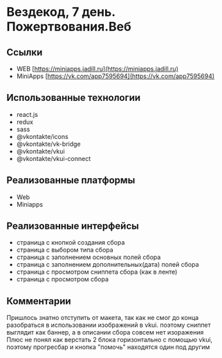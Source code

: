 # Вездекод, 7 день. Пожертвования.Веб

## Ссылки
* WEB [https://miniapps.jadill.ru](https://miniapps.jadill.ru)
* MiniApps [https://vk.com/app7595694](https://vk.com/app7595694)

## Использованные технологии
* react.js
* redux
* sass
* @vkontakte/icons
* @vkontakte/vk-bridge
* @vkontakte/vkui
* @vkontakte/vkui-connect

## Реализованные платформы
* Web
* Miniapps

## Реализованные интерфейсы
* страница с кнопкой создания сбора
* страница с выбором типа сбора
* страница с заполнением основных полей сбора
* страница с заполнением дополнительных(дата) полей сбора
* страница с просмотром сниппета сбора (как в ленте)
* страница с просмотром сбора

## Комментарии
Пришлось знатно отступить от макета, так как не смог до конца разобраться в использовании изображений в vkui. поэтому сниппет выглядит как баннер, а в описании сбора совсем нет изоражения  
Плюс не понял как верстать 2 блока горизонтально с помощью vkui, поэтому прогресбар и кнопка "помочь" находятся один под другим